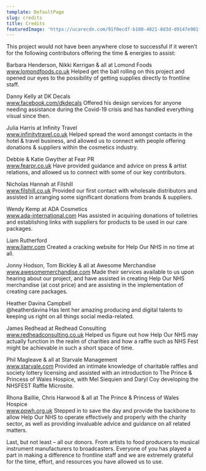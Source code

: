 ```yaml
---
template: DefaultPage
slug: credits
title: Credits
featuredImage: 'https://ucarecdn.com/91f0ecd7-b108-4821-8d3d-d9147e901f14/'
---
```

This project would not have been anywhere close to successful if it weren’t for the following contributors offering the time & energies to assist:

Barbara Henderson, Nikki Kerrigan & all at Lomond Foods\
www.lomondfoods.co.uk
Helped get the ball rolling on this project and opened our eyes to the possibility of getting supplies directly to frontline staff.

Danny Kelly at DK Decals\
www.facebook.com/dkdecals
Offered his design services for anyone needing assistance during the Covid-19 crisis and has handled everything visual since then.

Julia Harris at Infinity Travel\
www.infinitytravel.co.uk
Helped spread the word amongst contacts in the hotel & travel business, and allowed us to connect with people offering donations & suppliers within the cosmetics industry.

Debbie & Katie Gwyther at Fear PR\
www.fearpr.co.uk
Have provided guidance and advice on press & artist relations, and allowed us to connect with some of our key contributors.

Nicholas Hannah at Filshill\
www.filshill.co.uk
Provided our first contact with wholesale distributors and assisted in arranging some significant donations from brands & suppliers. 

Wendy Kemp at ADA Cosmetics\
www.ada-international.com
Has assisted in acquiring donations of toiletries and establishing links with suppliers for products to be used in our care packages.

Liam Rutherford\
www.liamr.com
Created a cracking website for Help Our NHS in no time at all.

Jonny Hodson, Tom Bickley & all at Awesome Merchandise\
www.awesomemerchandise.com
Made their services available to us upon hearing about our project, and have assisted in creating Help Our NHS merchandise (at cost price) and are assisting in the implementation of creating care packages.

Heather Davina Campbell\
@heatherdavina
Has lent her amazing producing and digital talents to keeping us right on all things social media-related.

James Redhead at Redhead Consulting\
www.redheadconsulting.co.uk
Helped us figure out how Help Our NHS may actually function in the realm of charities and how a raffle such as NHS Fest might be achievable in such a short space of time.

Phil Magleave & all at Starvale Management\
www.starvale.com
Provided an intimate knowledge of charitable raffles and society lottery licensing and assisted with an introduction to The Prince & Princess of Wales Hospice, with Mel Siequien and Daryl Coy developing the NHSFEST Raffle Microsite.

Rhona Baillie, Chris Harwood & all at The Prince & Princess of Wales Hospice\
www.ppwh.org.uk
Stepped in to save the day and provide the backbone to allow Help Our NHS to operate effectively and properly with the charity sector, as well as providing invaluable advice and guidance on all related matters.

Last, but not least – all our donors. From artists to food producers to musical instrument manufacturers to broadcasters. Everyone of you has played a part in making a difference to frontline staff and we are extremely grateful for the time, effort, and resources you have allowed us to use.